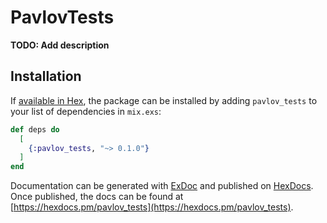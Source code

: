 # PavlovTests

**TODO: Add description**

## Installation

If [available in Hex](https://hex.pm/docs/publish), the package can be installed
by adding `pavlov_tests` to your list of dependencies in `mix.exs`:

```elixir
def deps do
  [
    {:pavlov_tests, "~> 0.1.0"}
  ]
end
```

Documentation can be generated with [ExDoc](https://github.com/elixir-lang/ex_doc)
and published on [HexDocs](https://hexdocs.pm). Once published, the docs can
be found at [https://hexdocs.pm/pavlov_tests](https://hexdocs.pm/pavlov_tests).


